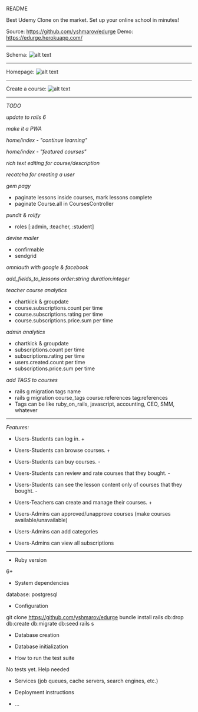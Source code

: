 README

Best Udemy Clone on the market. Set up your online school in minutes!

Source: https://github.com/yshmarov/edurge
Demo: https://edurge.herokuapp.com/

---

Schema: 
![alt text](https://imgur.com/PmwESin.png "Schema")

---

Homepage: 
![alt text](https://imgur.com/QJvjyJb.png "Homepage")

---

Create a course:
![alt text](https://imgur.com/e3AyIZO.png "Create a course")

---

*TODO*

*update to rails 6*

*make it a PWA*

*home/index - "continue learning"*

*home/index - "featured courses"*

*rich text editing for course/description*

*recatcha for creating a user*

*gem pagy*
* paginate lessons inside courses, mark lessons complete
* paginate Course.all in CoursesController

*pundit & rolify*
* roles [:admin, :teacher, :student]

*devise mailer*
* confirmable
* sendgrid

*omniauth with google & facebook*

*add_fields_to_lessons order:string duration:integer*

*teacher course analytics*
* chartkick & groupdate
* course.subscriptions.count per time
* course.subscriptions.rating per time
* course.subscriptions.price.sum per time

*admin analytics*
* chartkick & groupdate
* subscriptions.count per time
* subscriptions.rating per time
* users.created.count per time
* subscriptions.price.sum per time

*add TAGS to courses*
* rails g migration tags name
* rails g migration course_tags course:references tag:references
* Tags can be like ruby_on_rails, javascript, accounting, CEO, SMM, whatever

---

*Features:*
* Users-Students can log in. +
* Users-Students can browse courses. +
* Users-Students can buy courses. -
* Users-Students can review and rate courses that they bought. -
* Users-Students can see the lesson content only of courses that they bought. -

* Users-Teachers can create and manage their courses. +

* Users-Admins can approved/unapprove courses (make courses available/unavailable)
* Users-Admins can add categories
* Users-Admins can view all subscriptions

---

* Ruby version

6+

* System dependencies

database: postgresql

* Configuration

git clone https://github.com/yshmarov/edurge
bundle install
rails db:drop db:create db:migrate db:seed
rails s

* Database creation

* Database initialization

* How to run the test suite

No tests yet. Help needed

* Services (job queues, cache servers, search engines, etc.)

* Deployment instructions

* ...
